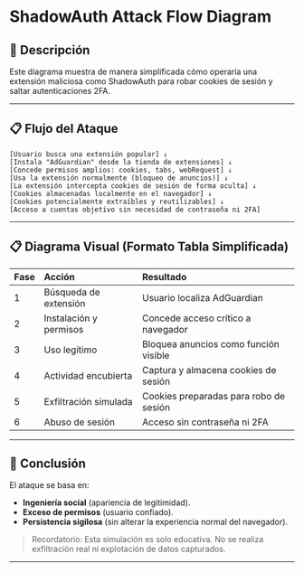# ShadowAuth Attack Flow Diagram

## 📌 Descripción

Este diagrama muestra de manera simplificada cómo operaría una extensión maliciosa como ShadowAuth para robar cookies de sesión y saltar autenticaciones 2FA.

---

## 📋 Flujo del Ataque

```
[Usuario busca una extensión popular] ↓ 
[Instala "AdGuardian" desde la tienda de extensiones] ↓ 
[Concede permisos amplios: cookies, tabs, webRequest] ↓ 
[Usa la extensión normalmente (bloqueo de anuncios)] ↓ 
[La extensión intercepta cookies de sesión de forma oculta] ↓ 
[Cookies almacenadas localmente en el navegador] ↓ 
[Cookies potencialmente extraíbles y reutilizables] ↓ 
[Acceso a cuentas objetivo sin necesidad de contraseña ni 2FA]
```

---

## 📋 Diagrama Visual (Formato Tabla Simplificada)

| Fase | Acción | Resultado |
|:----|:------|:---------|
| 1 | Búsqueda de extensión | Usuario localiza AdGuardian |
| 2 | Instalación y permisos | Concede acceso crítico a navegador |
| 3 | Uso legítimo | Bloquea anuncios como función visible |
| 4 | Actividad encubierta | Captura y almacena cookies de sesión |
| 5 | Exfiltración simulada | Cookies preparadas para robo de sesión |
| 6 | Abuso de sesión | Acceso sin contraseña ni 2FA |

---

## 🎯 Conclusión

El ataque se basa en:

- **Ingeniería social** (apariencia de legitimidad).
- **Exceso de permisos** (usuario confiado).
- **Persistencia sigilosa** (sin alterar la experiencia normal del navegador).

> Recordatorio: Esta simulación es solo educativa. No se realiza exfiltración real ni explotación de datos capturados.

---
